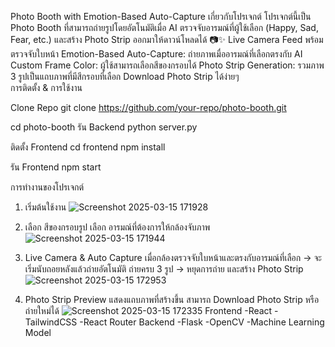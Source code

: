 Photo Booth with Emotion-Based Auto-Capture
เกี่ยวกับโปรเจกต์
โปรเจกต์นี้เป็น Photo Booth ที่สามารถถ่ายรูปโดยอัตโนมัติเมื่อ AI ตรวจจับอารมณ์ที่ผู้ใช้เลือก (Happy, Sad, Fear, etc.) และสร้าง Photo Strip ออกมาให้ดาวน์โหลดได้ 📷✨
Live Camera Feed พร้อมตรวจจับใบหน้า
Emotion-Based Auto-Capture: ถ่ายภาพเมื่ออารมณ์ที่เลือกตรงกับ AI
Custom Frame Color: ผู้ใช้สามารถเลือกสีของกรอบได้
Photo Strip Generation: รวมภาพ 3 รูปเป็นแถบภาพที่มีสีกรอบที่เลือก
Download Photo Strip ได้ง่ายๆ
<br >การติดตั้ง & การใช้งาน </br>

Clone Repo
git clone https://github.com/your-repo/photo-booth.git

cd photo-booth
รัน Backend
python server.py

ติดตั้ง Frontend
cd frontend
npm install

รัน Frontend
npm start

การทำงานของโปรเจกต์
1. เริ่มต้นใช้งาน
   ![Screenshot 2025-03-15 171928](https://github.com/user-attachments/assets/82e759ff-e113-4bac-b783-56a623ea5c3c)

2. เลือก สีของกรอบรูป เลือก อารมณ์ที่ต้องการให้กล้องจับภาพ
  ![Screenshot 2025-03-15 171944](https://github.com/user-attachments/assets/35d75f62-6bdc-4035-bfae-6bb1d6974b12)
3. Live Camera & Auto Capture
เมื่อกล้องตรวจจับใบหน้าและตรงกับอารมณ์ที่เลือก → จะเริ่มนับถอยหลังแล้วถ่ายอัตโนมัติ
ถ่ายครบ 3 รูป → หยุดการถ่าย และสร้าง Photo Strip
   ![Screenshot 2025-03-15 172953](https://github.com/user-attachments/assets/57ef5f51-9c3f-406a-a766-b6ce3b0a5ac7)
5. Photo Strip Preview
แสดงแถบภาพที่สร้างขึ้น
สามารถ Download Photo Strip หรือ ถ่ายใหม่ได้
  ![Screenshot 2025-03-15 172335](https://github.com/user-attachments/assets/e1b44fb4-366d-4a6f-94ce-36f0ec7adbd0)
Frontend
-React
-TailwindCSS
-React Router
Backend
-Flask
-OpenCV 
-Machine Learning Model 


